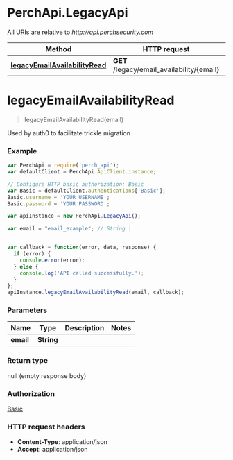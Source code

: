 # PerchApi.LegacyApi

All URIs are relative to *http://api.perchsecurity.com*

Method | HTTP request | Description
------------- | ------------- | -------------
[**legacyEmailAvailabilityRead**](LegacyApi.md#legacyEmailAvailabilityRead) | **GET** /legacy/email_availability/{email} | 


<a name="legacyEmailAvailabilityRead"></a>
# **legacyEmailAvailabilityRead**
> legacyEmailAvailabilityRead(email)



Used by auth0 to facilitate trickle migration

### Example
```javascript
var PerchApi = require('perch_api');
var defaultClient = PerchApi.ApiClient.instance;

// Configure HTTP basic authorization: Basic
var Basic = defaultClient.authentications['Basic'];
Basic.username = 'YOUR USERNAME';
Basic.password = 'YOUR PASSWORD';

var apiInstance = new PerchApi.LegacyApi();

var email = "email_example"; // String | 


var callback = function(error, data, response) {
  if (error) {
    console.error(error);
  } else {
    console.log('API called successfully.');
  }
};
apiInstance.legacyEmailAvailabilityRead(email, callback);
```

### Parameters

Name | Type | Description  | Notes
------------- | ------------- | ------------- | -------------
 **email** | **String**|  | 

### Return type

null (empty response body)

### Authorization

[Basic](../README.md#Basic)

### HTTP request headers

 - **Content-Type**: application/json
 - **Accept**: application/json

